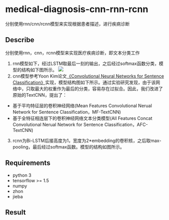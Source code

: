 # medical-diagnosis-cnn-rnn-rcnn
分别使用rnn/cnn/rcnn模型来实现根据患者描述，进行疾病诊断

## Describe
分别使用rnn，cnn，rcnn模型来实现医疗疾病诊断，即文本分类工作
1. rnn模型如下，经过LSTM取最后一刻的输出，之后经过softmax函数分类，模型的结构如下图所示。
![](https://github.com/baiyyang/medical-diagnosis-cnn-rnn-rcnn/blob/master/images/rnn.png)
2. cnn模型参考Yoon Kim论文[《Convolutional Neural Networks for Sentence Classification》](https://arxiv.org/abs/1408.5882)实现，模型结构图如下所示。通过实验研究发现，由于该网络中，只取最大的权重作为最后的分类，容易存在过拟合。因此，我们改进了原始的TextCNN，提出了：
  - 基于平均特征层的卷积神经网络(Mean Features Convolutional Nerual Network for Sentence Classification，MF-TextCNN)
  - 基于全特征相连层下的卷积神经网络文本分类模型(All Features Concat Convolutional Nerual Network for Sentence Classification，AFC-TextCNN)
3. rcnn为Bi-LSTM后接高度为1，宽度为2*embedding的卷积核，之后取max-pooling，最后经过softmax函数。模型的结构如图所示。

## Requirements
- python 3
- tensorflow >= 1.5
- numpy
- zhon
- jieba

## Result
